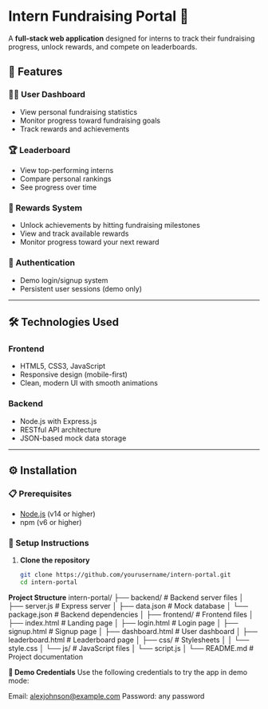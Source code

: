 # Intern Fundraising Portal 🌟

A **full-stack web application** designed for interns to track their fundraising progress, unlock rewards, and compete on leaderboards.

## 🚀 Features

### 🧑‍💼 User Dashboard
- View personal fundraising statistics
- Monitor progress toward fundraising goals
- Track rewards and achievements

### 🏆 Leaderboard
- View top-performing interns
- Compare personal rankings
- See progress over time

### 🎁 Rewards System
- Unlock achievements by hitting fundraising milestones
- View and track available rewards
- Monitor progress toward your next reward

### 🔐 Authentication
- Demo login/signup system
- Persistent user sessions (demo only)

---

## 🛠️ Technologies Used

### Frontend
- HTML5, CSS3, JavaScript
- Responsive design (mobile-first)
- Clean, modern UI with smooth animations

### Backend
- Node.js with Express.js
- RESTful API architecture
- JSON-based mock data storage

---

## ⚙️ Installation

### 📋 Prerequisites
- [Node.js](https://nodejs.org/) (v14 or higher)
- npm (v6 or higher)

### 🧰 Setup Instructions

1. **Clone the repository**
   ```bash
   git clone https://github.com/yourusername/intern-portal.git
   cd intern-portal

**Project Structure**
intern-portal/
├── backend/               # Backend server files
│   ├── server.js          # Express server
│   ├── data.json          # Mock database
│   └── package.json       # Backend dependencies
│
├── frontend/              # Frontend files
│   ├── index.html         # Landing page
│   ├── login.html         # Login page
│   ├── signup.html        # Signup page
│   ├── dashboard.html     # User dashboard
│   ├── leaderboard.html   # Leaderboard page
│   ├── css/               # Stylesheets
│   │   └── style.css
│   └── js/                # JavaScript files
│       └── script.js
│
└── README.md              # Project documentation

**🔐 Demo Credentials**
Use the following credentials to try the app in demo mode:

Email: alexjohnson@example.com
Password: any password
